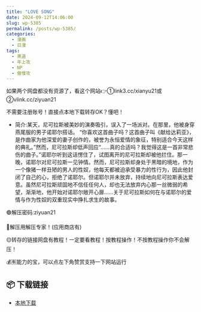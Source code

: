 ```yaml
---
title: "LOVE SONG"
date: 2024-09-12T14:06:00
slug: wp-5385
permalink: /posts/wp-5385/
categories:
  - 漫画
  - 日漫
tags:
  - 黑道
  - 年上攻
  - NP
  - 傲慢攻
---
```


如果两个网盘都没有资源了，看这个网站👉①link3.cc/xianyu21或②vlink.cc/ziyuan21

不需要注册账号！直接点本地下载转存OK？懂吧！

*   简介:某天，尼可拉斯被美妙的演奏吸引，误入了一场派对。在那里，他被身穿燕尾服的男子诺耶尔搭话。 “你喜欢这首曲子吗？这首曲子叫《献给达莉亚》，是作曲家为他深爱的妻子创作的，被誉为永恒爱情的象征，特别适合今天这样的典礼。”然而，尼可拉斯却低声回应“……真的合适吗？我觉得这是一首非常悲伤的曲子。”诺耶尔听到这话愣住了，试图离开的尼可拉斯却被他拦住。那一晚，诺耶尔对尼可拉斯一见钟情。然而，尼可拉斯却身处于黑暗的境地，作为一个像猪一样丑陋的男人的性奴，他每天都被迫承受暴力的性行为，因此他封闭了自己的心，拒绝了诺耶尔。但诺耶尔并未放弃，持续地向尼可拉斯表达爱意。虽然尼可拉斯顽固地不信任任何人，却也无法放弃内心那一丝微弱的希望，渐渐地，他开始对诺耶尔敞开心扉……关于尼可拉斯如何在与诺耶尔的爱情与作为性奴的双重现实中挣扎求生的故事。

🟢解压密码:ziyuan21

🔵解压用解压专家！(应用商店有)

🟡转存的链接网盘有教程！一定要看教程！按教程操作！不按教程操作你不会解压！

💰🈶能力的宝，可以点左下角赞赏支持一下网站运行

## 📦 下载链接
- [本地下载](https://blziyuan21.com/pay-download/5385?key=903b2039f7&down_id=0)

